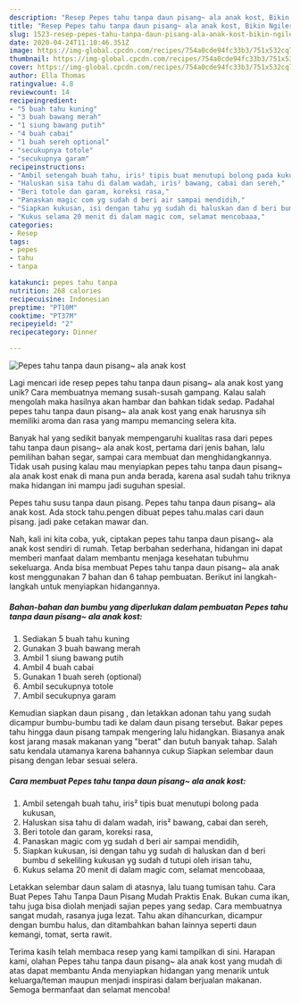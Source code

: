 ```yaml
---
description: "Resep Pepes tahu tanpa daun pisang~ ala anak kost, Bikin Ngiler"
title: "Resep Pepes tahu tanpa daun pisang~ ala anak kost, Bikin Ngiler"
slug: 1523-resep-pepes-tahu-tanpa-daun-pisang-ala-anak-kost-bikin-ngiler
date: 2020-04-24T11:10:46.351Z
image: https://img-global.cpcdn.com/recipes/754a0cde94fc33b3/751x532cq70/pepes-tahu-tanpa-daun-pisang-ala-anak-kost-foto-resep-utama.jpg
thumbnail: https://img-global.cpcdn.com/recipes/754a0cde94fc33b3/751x532cq70/pepes-tahu-tanpa-daun-pisang-ala-anak-kost-foto-resep-utama.jpg
cover: https://img-global.cpcdn.com/recipes/754a0cde94fc33b3/751x532cq70/pepes-tahu-tanpa-daun-pisang-ala-anak-kost-foto-resep-utama.jpg
author: Ella Thomas
ratingvalue: 4.8
reviewcount: 14
recipeingredient:
- "5 buah tahu kuning"
- "3 buah bawang merah"
- "1 siung bawang putih"
- "4 buah cabai"
- "1 buah sereh optional"
- "secukupnya totole"
- "secukupnya garam"
recipeinstructions:
- "Ambil setengah buah tahu, iris² tipis buat menutupi bolong pada kukusan,"
- "Haluskan sisa tahu di dalam wadah, iris² bawang, cabai dan sereh,"
- "Beri totole dan garam, koreksi rasa,"
- "Panaskan magic com yg sudah d beri air sampai mendidih,"
- "Siapkan kukusan, isi dengan tahu yg sudah di haluskan dan d beri bumbu d sekeliling kukusan yg sudah d tutupi oleh irisan tahu,"
- "Kukus selama 20 menit di dalam magic com, selamat mencobaaa,"
categories:
- Resep
tags:
- pepes
- tahu
- tanpa

katakunci: pepes tahu tanpa 
nutrition: 268 calories
recipecuisine: Indonesian
preptime: "PT10M"
cooktime: "PT37M"
recipeyield: "2"
recipecategory: Dinner

---
```



![Pepes tahu tanpa daun pisang~ ala anak kost](https://img-global.cpcdn.com/recipes/754a0cde94fc33b3/751x532cq70/pepes-tahu-tanpa-daun-pisang-ala-anak-kost-foto-resep-utama.jpg)

Lagi mencari ide resep pepes tahu tanpa daun pisang~ ala anak kost yang unik? Cara membuatnya memang susah-susah gampang. Kalau salah mengolah maka hasilnya akan hambar dan bahkan tidak sedap. Padahal pepes tahu tanpa daun pisang~ ala anak kost yang enak harusnya sih memiliki aroma dan rasa yang mampu memancing selera kita.

Banyak hal yang sedikit banyak mempengaruhi kualitas rasa dari pepes tahu tanpa daun pisang~ ala anak kost, pertama dari jenis bahan, lalu pemilihan bahan segar, sampai cara membuat dan menghidangkannya. Tidak usah pusing kalau mau menyiapkan pepes tahu tanpa daun pisang~ ala anak kost enak di mana pun anda berada, karena asal sudah tahu triknya maka hidangan ini mampu jadi suguhan spesial.

Pepes tahu susu tanpa daun pisang. Pepes tahu tanpa daun pisang~ ala anak kost. Ada stock tahu.pengen dibuat pepes tahu.malas cari daun pisang. jadi pake cetakan mawar dan.


Nah, kali ini kita coba, yuk, ciptakan pepes tahu tanpa daun pisang~ ala anak kost sendiri di rumah. Tetap berbahan sederhana, hidangan ini dapat memberi manfaat dalam membantu menjaga kesehatan tubuhmu sekeluarga. Anda bisa membuat Pepes tahu tanpa daun pisang~ ala anak kost menggunakan 7 bahan dan 6 tahap pembuatan. Berikut ini langkah-langkah untuk menyiapkan hidangannya.

<!--inarticleads1-->

##### Bahan-bahan dan bumbu yang diperlukan dalam pembuatan Pepes tahu tanpa daun pisang~ ala anak kost:

1. Sediakan 5 buah tahu kuning
1. Gunakan 3 buah bawang merah
1. Ambil 1 siung bawang putih
1. Ambil 4 buah cabai
1. Gunakan 1 buah sereh (optional)
1. Ambil secukupnya totole
1. Ambil secukupnya garam


Kemudian siapkan daun pisang , dan letakkan adonan tahu yang sudah dicampur bumbu-bumbu tadi ke dalam daun pisang tersebut. Bakar pepes tahu hingga daun pisang tampak mengering lalu hidangkan. Biasanya anak kost jarang masak makanan yang &#34;berat&#34; dan butuh banyak tahap. Salah satu kendala utamanya karena bahannya cukup Siapkan selembar daun pisang dengan lebar sesuai selera. 

<!--inarticleads2-->

##### Cara membuat Pepes tahu tanpa daun pisang~ ala anak kost:

1. Ambil setengah buah tahu, iris² tipis buat menutupi bolong pada kukusan,
1. Haluskan sisa tahu di dalam wadah, iris² bawang, cabai dan sereh,
1. Beri totole dan garam, koreksi rasa,
1. Panaskan magic com yg sudah d beri air sampai mendidih,
1. Siapkan kukusan, isi dengan tahu yg sudah di haluskan dan d beri bumbu d sekeliling kukusan yg sudah d tutupi oleh irisan tahu,
1. Kukus selama 20 menit di dalam magic com, selamat mencobaaa,


Letakkan selembar daun salam di atasnya, lalu tuang tumisan tahu. Cara Buat Pepes Tahu Tanpa Daun Pisang Mudah Praktis Enak. Bukan cuma ikan, tahu juga bisa diolah menjadi sajian pepes yang sedap. Cara membuatnya sangat mudah, rasanya juga lezat. Tahu akan dihancurkan, dicampur dengan bumbu halus, dan ditambahkan bahan lainnya seperti daun kemangi, tomat, serta rawit. 

Terima kasih telah membaca resep yang kami tampilkan di sini. Harapan kami, olahan Pepes tahu tanpa daun pisang~ ala anak kost yang mudah di atas dapat membantu Anda menyiapkan hidangan yang menarik untuk keluarga/teman maupun menjadi inspirasi dalam berjualan makanan. Semoga bermanfaat dan selamat mencoba!
